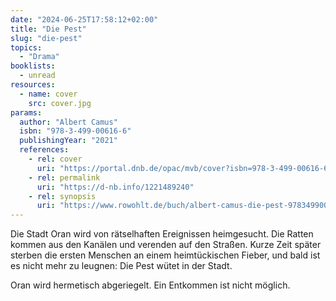 ```yaml
---
date: "2024-06-25T17:58:12+02:00"
title: "Die Pest"
slug: "die-pest"
topics:
  - "Drama"
booklists:
  - unread
resources:
  - name: cover
    src: cover.jpg
params:
  author: "Albert Camus"
  isbn: "978-3-499-00616-6"
  publishingYear: "2021"
  references:
    - rel: cover
      uri: "https://portal.dnb.de/opac/mvb/cover?isbn=978-3-499-00616-6"
    - rel: permalink
      uri: "https://d-nb.info/1221489240"
    - rel: synopsis
      uri: "https://www.rowohlt.de/buch/albert-camus-die-pest-9783499006166"
---
```


Die Stadt Oran wird von rätselhaften Ereignissen heimgesucht. Die Ratten kommen 
aus den Kanälen und verenden auf den Straßen. Kurze Zeit später sterben die 
ersten Menschen an einem heimtückischen Fieber, und bald ist es nicht mehr zu 
leugnen: Die Pest wütet in der Stadt.

Oran wird hermetisch abgeriegelt. Ein Entkommen ist nicht möglich.